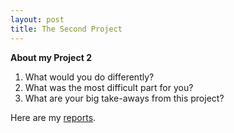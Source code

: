 ```yaml
---
layout: post
title: The Second Project
---
```


**About my Project 2**

1. What would you do differently?
2. What was the most difficult part for you?
3. What are your big take-aways from this project?

Here are my [reports](https://yuyaooo.github.io/Project2/).
